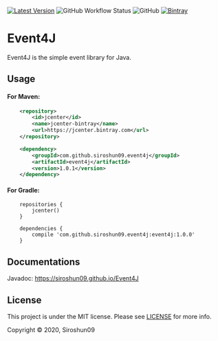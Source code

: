[![Latest Version](https://img.shields.io/bintray/v/siroshun09/maven/Event4J?label=Latest)](https://bintray.com/siroshun09/maven/Event4J/_latestVersion)
![GitHub Workflow Status](https://img.shields.io/github/workflow/status/Siroshun09/Event4J/Maven?label=Build)
![GitHub](https://img.shields.io/github/license/Siroshun09/Event4J?label=License)
[![Bintray](https://img.shields.io/bintray/v/siroshun09/maven/Event4J?color=orange&label=Javadoc)](https://siroshun09.github.io/Event4J/)

# Event4J

Event4J is the simple event library for Java.

## Usage

#### For Maven:

```xml
    <repository>
        <id>jcenter</id>
        <name>jcenter-bintray</name>
        <url>https://jcenter.bintray.com</url>
    </repository>
```

```xml
    <dependency>
        <groupId>com.github.siroshun09.event4j</groupId>
        <artifactId>event4j</artifactId>
        <version>1.0.1</version>
    </dependency>
```

#### For Gradle:

```
    repositories {
        jcenter()
    }
```

```
    dependencies {
        compile 'com.github.siroshun09.event4j:event4j:1.0.0'
    }
```

## Documentations

Javadoc: https://siroshun09.github.io/Event4J

## License

This project is under the MIT license. Please see [LICENSE](LICENSE) for more info.

Copyright © 2020, Siroshun09